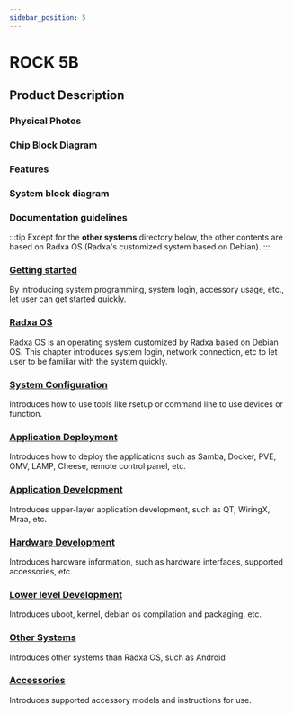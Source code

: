 ```yaml
---
sidebar_position: 5
---
```


# ROCK 5B

## Product Description

### Physical Photos

### Chip Block Diagram

### Features

### System block diagram

### Documentation guidelines

:::tip
Except for the **other systems** directory below, the other contents are based on Radxa OS (Radxa's customized system based on Debian).
:::

### [Getting started](/rock5/rock5b/getting-started)

By introducing system programming, system login, accessory usage, etc., let user can get started quickly.

### [Radxa OS](/rock5/rock5b/radxa-os)

Radxa OS is an operating system customized by Radxa based on Debian OS.
This chapter introduces system login, network connection, etc to let user to be familiar with the system quickly.

### [System Configuration](/rock5/rock5b/os-config)

Introduces how to use tools like rsetup or command line to use devices or function.

### [Application Deployment](/rock5/rock5b/apps-deployment)

Introduces how to deploy the applications such as Samba, Docker, PVE, OMV, LAMP, Cheese, remote control panel, etc.

### [Application Development](/rock5/rock5b/app-development)

Introduces upper-layer application development, such as QT, WiringX, Mraa, etc.

### [Hardware Development](/rock5/rock5b/hardware-design)

Introduces hardware information, such as hardware interfaces, supported accessories, etc.

### [Lower level Development](/rock5/rock5b/low-level-dev)

Introduces uboot, kernel, debian os compilation and packaging, etc.

### [Other Systems](/rock5/rock5b/other-os)

Introduces other systems than Radxa OS, such as Android

### [Accessories](/rock5/rock5b/accessories)

Introduces supported accessory models and instructions for use.
